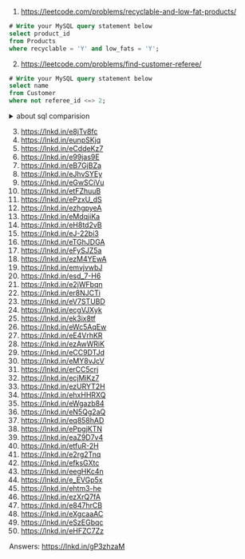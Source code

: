 
1. https://leetcode.com/problems/recyclable-and-low-fat-products/

```sql
# Write your MySQL query statement below
select product_id
from Products
where recyclable = 'Y' and low_fats = 'Y';
```

2. https://leetcode.com/problems/find-customer-referee/

```sql
# Write your MySQL query statement below
select name
from Customer
where not referee_id <=> 2;
```

<details><summary>about sql comparision</summary>

```md
In SQL:

    Any comparison with NULL results in UNKNOWN (neither TRUE nor FALSE).
    WHERE filters only rows where the condition evaluates to TRUE.

For example: If the Customer table contains:

### Customer Table
| name     | referee_id |
|----------|------------|
| Alice    | 1          |
| Bob      | 2          |
| Charlie  | NULL       |
| Dave     | 3          |

### Query: SELECT name FROM Customer WHERE referee_id != 2
#### Result:
| name     |
|----------|
| Alice    |
| Dave     |

### Query: SELECT name FROM Customer WHERE referee_id != 2 OR referee_id IS NULL
#### Result:
| name     |
|----------|
| Alice    |
| Charlie  |
| Dave     |

    Alice (1) → Included (1 != 2 is TRUE)
    Bob (2) → Excluded (2 != 2 is FALSE)
    Charlie (NULL) → Excluded (NULL != 2 is UNKNOWN)
    Dave (3) → Included (3 != 2 is TRUE)
```

</details>

3. https://lnkd.in/e8jTv8fc
4. https://lnkd.in/eunpSKjq
5. https://lnkd.in/eCddeKz7
6. https://lnkd.in/e99jas9E
7. https://lnkd.in/eB7GjBZa
8. https://lnkd.in/eJhvSYEy
9. https://lnkd.in/eGwSCiVu
10. https://lnkd.in/etFZhuuB
11. https://lnkd.in/ePzxU_dS
12. https://lnkd.in/ezhgpyeA
13. https://lnkd.in/eMdqjiKa
14. https://lnkd.in/eH8td2vB
15. https://lnkd.in/eJ-22bi3
16. https://lnkd.in/eTGhJDGA
17. https://lnkd.in/eFySJZ5a
18. https://lnkd.in/ezM4YEwA
19. https://lnkd.in/emvjvwbJ
20. https://lnkd.in/esd_7-H6
21. https://lnkd.in/e2jWFbqn
22. https://lnkd.in/er8NJCTi
23. https://lnkd.in/eV7STUBD
24. https://lnkd.in/ecgVJXyk
25. https://lnkd.in/ek3ix8tf
26. https://lnkd.in/eWc5AqEw
27. https://lnkd.in/eE4VrhKR
28. https://lnkd.in/ezAwWRiK
29. https://lnkd.in/eCC9DTJd
30. https://lnkd.in/eMY8vJcV
31. https://lnkd.in/erCC5crj
32. https://lnkd.in/ecjMiKz7
33. https://lnkd.in/ezURYT2H
34. https://lnkd.in/ehxHHRXQ
35. https://lnkd.in/eWgazb84
36. https://lnkd.in/eN5Qg2aQ
37. https://lnkd.in/eq858hAD
38. https://lnkd.in/ePpgjKTN
39. https://lnkd.in/eaZ9D7v4
40. https://lnkd.in/etfuR-2H
41. https://lnkd.in/e2rg2Tnq
42. https://lnkd.in/efksGXtc
43. https://lnkd.in/eegHKc4n
44. https://lnkd.in/e_EVGp5x
45. https://lnkd.in/ehtm3-he
46. https://lnkd.in/ezXrQ7fA
47. https://lnkd.in/e847hrCB
48. https://lnkd.in/eXgcaaAC
49. https://lnkd.in/eSzEGbqc
50. https://lnkd.in/eHFZC7Zz

Answers: https://lnkd.in/gP3zhzaM

